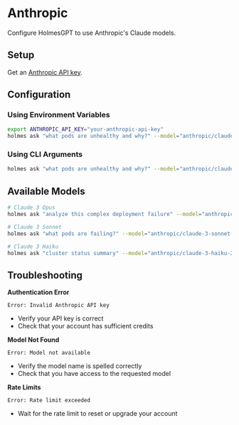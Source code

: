 # Anthropic

Configure HolmesGPT to use Anthropic's Claude models.

## Setup

Get an [Anthropic API key](https://support.anthropic.com/en/articles/8114521-how-can-i-access-the-anthropic-api).

## Configuration

### Using Environment Variables

```bash
export ANTHROPIC_API_KEY="your-anthropic-api-key"
holmes ask "what pods are unhealthy and why?" --model="anthropic/claude-3-opus-20240229"
```

### Using CLI Arguments

```bash
holmes ask "what pods are unhealthy and why?" --model="anthropic/claude-3-opus-20240229" --api-key="your-anthropic-api-key"
```

## Available Models

```bash
# Claude 3 Opus
holmes ask "analyze this complex deployment failure" --model="anthropic/claude-3-opus-20240229"

# Claude 3 Sonnet
holmes ask "what pods are failing?" --model="anthropic/claude-3-sonnet-20240229"

# Claude 3 Haiku
holmes ask "cluster status summary" --model="anthropic/claude-3-haiku-20240307"
```

## Troubleshooting

**Authentication Error**
```
Error: Invalid Anthropic API key
```
- Verify your API key is correct
- Check that your account has sufficient credits

**Model Not Found**
```
Error: Model not available
```
- Verify the model name is spelled correctly
- Check that you have access to the requested model

**Rate Limits**
```
Error: Rate limit exceeded
```
- Wait for the rate limit to reset or upgrade your account
